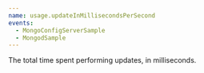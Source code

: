 ```yaml
---
name: usage.updateInMillisecondsPerSecond
events:
  - MongoConfigServerSample
  - MongodSample
---
```


The total time spent performing updates, in milliseconds.